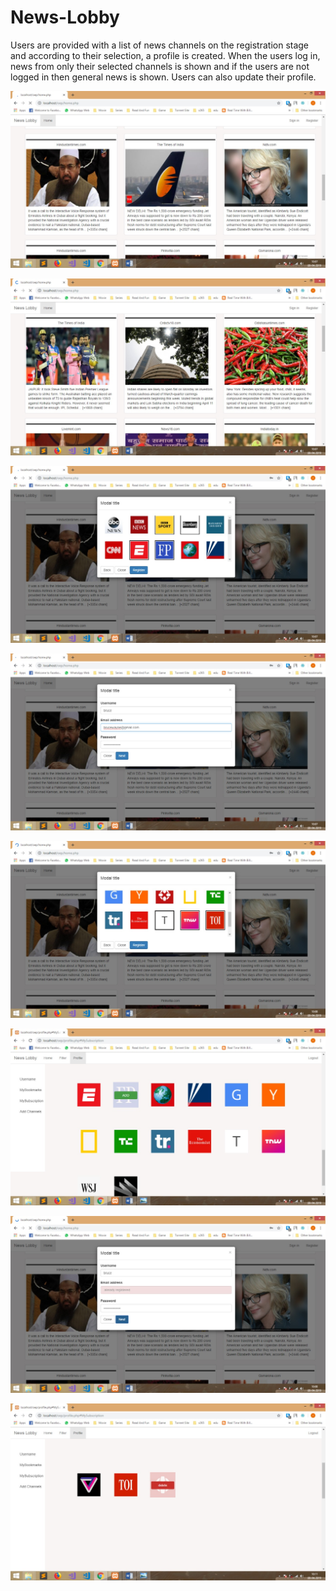 # News-Lobby
Users are provided with a list of news channels on the registration stage and according to their selection, a profile is created. When the users log in, news from only their selected channels is shown and if the users are not logged in then general news is shown. Users can also update their profile.


![Image of ss1](https://github.com/Sumit6998/News-Lobby/blob/master/Screenshots/SS%20(1).jpeg?raw=true)

![Image of ss2](https://github.com/Sumit6998/News-Lobby/blob/master/Screenshots/SS%20(2).jpeg?raw=true)

![Image of ss3](https://github.com/Sumit6998/News-Lobby/blob/master/Screenshots/SS%20(3).jpeg?raw=true)

![Image of ss4](https://github.com/Sumit6998/News-Lobby/blob/master/Screenshots/SS%20(4).jpeg?raw=true)

![Image of ss5](https://github.com/Sumit6998/News-Lobby/blob/master/Screenshots/SS%20(5).jpeg?raw=true)

![Image of ss6](https://github.com/Sumit6998/News-Lobby/blob/master/Screenshots/SS%20(6).jpeg?raw=true)

![Image of ss7](https://github.com/Sumit6998/News-Lobby/blob/master/Screenshots/SS%20(7).jpeg?raw=true)

![Image of ss8](https://github.com/Sumit6998/News-Lobby/blob/master/Screenshots/SS%20(8).jpeg?raw=true)
